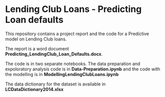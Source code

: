 # Lending Club Loans - Predicting Loan defaults
This repository contains a project report and the code for a Predictive model on Lending Club loans.

The report is a word document **Predicting_LendingClub_Loan_Defaults.docx**.

The code is in two separate notebooks. The data preparation and expoloratory analysis code is in **Data-Preparation.ipynb** and the code with the modelling is in **ModellingLendingClubLoans.ipynb**

The data dictionary for the dataset is available in **LCDataDictionary2014.xlsx**
